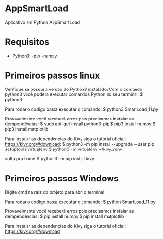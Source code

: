 # AppSmartLoad

Aplicativo em Python AppSmartLoad

# Requisitos

- Python3:
	-pip
	-numpy 


# Primeiros passos linux

Verifique se possui a versão do Python3 instalado:
Com o comando python3 você podera executar comandos Python no seu terminal.
$ python3

Para rodar o codigo basta executar o comando:
$ python3 SmartLoad_11.py 

Provavelmente você receberá erros pois precisamos instalar as dempendências:
$ sudo apt-get install python3-pip
$ pip3 install numpy
$ pip3 install matplotlib

Para instalar as dependencias do Kivy siga o tutorial oficial: https://kivy.org/#download:
$ python3 -m pip install --upgrade --user pip setuptools virtualenv
$ python3 -m virtualenv ~/kivy_venv

volta pra home
$ python3 -m pip install kivy


# Primeiros passos Windows
Digite cmd na raiz do projeto para abri o terminal

Para rodar o codigo basta executar o comando:
$ python SmartLoad_11.py 

Provavelmente você receberá erros pois precisamos instalar as dempendências:
$ pip install numpy
$ pip install matplotlib

Para instalar as dependencias do Kivy siga o tutorial oficial: https://kivy.org/#download







